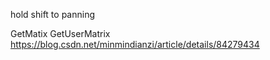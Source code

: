 hold shift to panning

GetMatix GetUserMatrix
https://blog.csdn.net/minmindianzi/article/details/84279434

